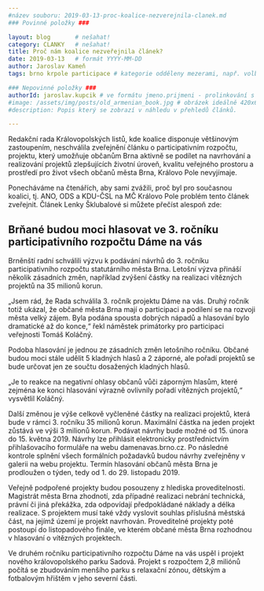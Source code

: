 ```yaml
---
#název souboru: 2019-03-13-proc-koalice-nezverejnila-clanek.md
### Povinné položky ###

layout: blog       # nešahat!
category: CLANKY   # nešahat!
title: Proč nám koalice nezveřejnila článek?
date: 2019-03-13   # formát YYYY-MM-DD
author: Jaroslav Kameň
tags: brno krpole participace # kategorie odděleny mezerami, např. volby zemědělství životní-prostředí piráti (viz https://jihomoravsky.pirati.cz/tags/)

### Nepovinné položky ###
authorId: jaroslav.kupcik # ve formátu jmeno.prijmeni - prolinkování s profilem přes uid
#image: /assets/img/posts/old_armenian_book.jpg # obrázek ideálně 420x677px minifikovaný přes https://tinypng.com/
#description: Popis který se zobrazí v náhledu v přehledů článků.

---
```


Redakční rada Královopolských listů, kde koalice disponuje většinovým zastoupením, neschválila zveřejnění článku o participativním rozpočtu, projektu, který umožňuje občanům Brna aktivně se podílet na navrhování a realizování projektů zlepšujících životní úroveň, kvalitu veřejného prostoru a prostředí pro život všech občanů města Brna, Královo Pole nevyjímaje.

Ponecháváme na čtenářích, aby sami zvážili, proč byl pro současnou koalici, tj. ANO, ODS a KDU-ČSL na MČ Královo Pole problém tento článek zveřejnit. Článek Lenky Šklubalové si můžete přečíst alespoň zde:
    
<h2>Brňané budou moci hlasovat ve 3. ročníku participativního rozpočtu Dáme na vás</h2>
 
Brněnští radní schválili výzvu k podávání návrhů do 3. ročníku participativního rozpočtu statutárního města Brna. Letošní výzva přináší několik zásadních změn, například zvýšení částky na realizaci vítězných projektů na 35 milionů korun.
 
„Jsem rád, že Rada schválila 3. ročník projektu Dáme na vás. Druhý ročník totiž ukázal, že občané města Brna mají o participaci a podílení se na rozvoji města velký zájem. Byla podána spousta dobrých nápadů a hlasování bylo dramatické až do konce,“ řekl náměstek primátorky pro participaci veřejnosti Tomáš Koláčný.
 
Podoba hlasování je jednou ze zásadních změn letošního ročníku. Občané budou moci stále udělit 5 kladných hlasů a 2 záporné, ale pořadí projektů se bude určovat jen ze součtu dosažených kladných hlasů.
 
„Je to reakce na negativní ohlasy občanů vůči záporným hlasům, které zejména ke konci hlasování výrazně ovlivnily pořadí vítězných projektů,“ vysvětlil Koláčný.
 
Další změnou je výše celkově vyčleněné částky na realizaci projektů, která bude v rámci 3. ročníku 35 milionů korun. Maximální částka na jeden projekt zůstává ve výši 3 milionů korun. Podávat návrhy bude možné od 15. února do 15. května 2019. Návrhy lze přihlásit elektronicky prostřednictvím přihlašovacího formuláře na webu damenavas.brno.cz. Po následné kontrole splnění všech formálních požadavků budou návrhy zveřejněny v galerii na webu projektu. Termín hlasování občanů města Brna je prodloužen o týden, tedy od 1. do 29. listopadu 2019.
 
Veřejně podpořené projekty budou posouzeny z hlediska proveditelnosti. Magistrát města Brna zhodnotí, zda případné realizaci nebrání technická, právní či jiná překážka, zda odpovídají předpokládané náklady a délka realizace. S projektem musí také vždy vyslovit souhlas příslušná městská část, na jejímž území je projekt navrhován. Proveditelné projekty poté postoupí do listopadového finále, ve kterém občané města Brna rozhodnou v hlasování o vítězných projektech.
 
Ve druhém ročníku participativního rozpočtu Dáme na vás uspěl i projekt nového královopolského parku Sadová. Projekt s rozpočtem 2,8 miliónů počítá se zbudováním menšího parku s relaxační zónou, dětským a fotbalovým hřištěm v jeho severní části. 
